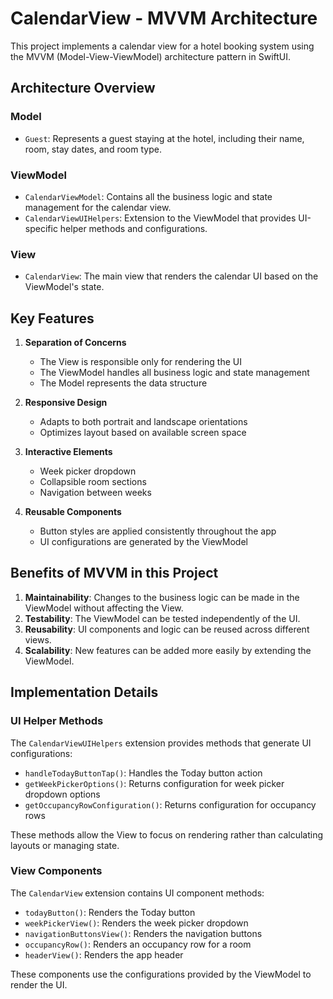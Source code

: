 # CalendarView - MVVM Architecture

This project implements a calendar view for a hotel booking system using the MVVM (Model-View-ViewModel) architecture pattern in SwiftUI.

## Architecture Overview

### Model
- `Guest`: Represents a guest staying at the hotel, including their name, room, stay dates, and room type.

### ViewModel
- `CalendarViewModel`: Contains all the business logic and state management for the calendar view.
- `CalendarViewUIHelpers`: Extension to the ViewModel that provides UI-specific helper methods and configurations.

### View
- `CalendarView`: The main view that renders the calendar UI based on the ViewModel's state.

## Key Features

1. **Separation of Concerns**
   - The View is responsible only for rendering the UI
   - The ViewModel handles all business logic and state management
   - The Model represents the data structure

2. **Responsive Design**
   - Adapts to both portrait and landscape orientations
   - Optimizes layout based on available screen space

3. **Interactive Elements**
   - Week picker dropdown
   - Collapsible room sections
   - Navigation between weeks

4. **Reusable Components**
   - Button styles are applied consistently throughout the app
   - UI configurations are generated by the ViewModel

## Benefits of MVVM in this Project

1. **Maintainability**: Changes to the business logic can be made in the ViewModel without affecting the View.
2. **Testability**: The ViewModel can be tested independently of the UI.
3. **Reusability**: UI components and logic can be reused across different views.
4. **Scalability**: New features can be added more easily by extending the ViewModel.

## Implementation Details

### UI Helper Methods

The `CalendarViewUIHelpers` extension provides methods that generate UI configurations:

- `handleTodayButtonTap()`: Handles the Today button action
- `getWeekPickerOptions()`: Returns configuration for week picker dropdown options
- `getOccupancyRowConfiguration()`: Returns configuration for occupancy rows

These methods allow the View to focus on rendering rather than calculating layouts or managing state.

### View Components

The `CalendarView` extension contains UI component methods:

- `todayButton()`: Renders the Today button
- `weekPickerView()`: Renders the week picker dropdown
- `navigationButtonsView()`: Renders the navigation buttons
- `occupancyRow()`: Renders an occupancy row for a room
- `headerView()`: Renders the app header

These components use the configurations provided by the ViewModel to render the UI. 